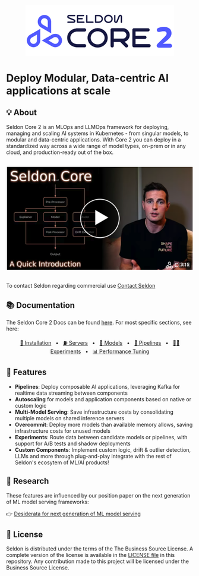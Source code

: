 <div align="center">

 <a href="https://www.seldon.io/solutions/core/">
  <img alt="Core 2 Logo" src="/.images/core-2-logo.png" alt="Core 2 Logo" style="max-width: 100%; height: auto; width: 400px;">
 </a>
</div>

# Deploy Modular, Data-centric AI applications at scale

##  💡 About
Seldon Core 2 is an MLOps and LLMOps framework for deploying, managing and scaling AI systems in Kubernetes - from singular models, to modular and data-centric applications. With Core 2 you can deploy in a standardized way across a wide range of model types, on-prem or in any cloud, and production-ready out of the box. 

</br>
 <div align="center">
   <a href="https://www.youtube.com/watch?v=ar5lSG_idh4">
     <img src="/.images/Core-intro-thumbnail.png" alt="Introductory Youtube Video" style="max-width: 100%; width: 500px; height: auto;">
   </a>
 </div>
</br>

To contact Seldon regarding commercial use [Contact Seldon](https://www.seldon.io/)

## 📚 Documentation  

The Seldon Core 2 Docs can be found [here](https://docs.seldon.ai/seldon-core-2). For most specific sections, see here:

<p align="center">
  <a href="https://docs.seldon.ai/seldon-core-2/installation/installation">🔧 Installation</a>  &nbsp • &nbsp
  <a href="https://docs.seldon.ai/seldon-core-2/user-guide/servers"> ⛽ Servers</a>  &nbsp • &nbsp
  <a href="https://docs.seldon.ai/seldon-core-2/user-guide/models">🤖 Models</a>  &nbsp •  &nbsp
  <a href="https://docs.seldon.ai/seldon-core-2/user-guide/pipelines"> 🔗 Pipelines</a>  &nbsp • &nbsp
  <a href="https://docs.seldon.ai/seldon-core-2/user-guide/experiment">🧑‍🔬 Experiments</a>  &nbsp • &nbsp
  <a href="https://docs.seldon.ai/seldon-core-2/user-guide/performance-tuning">📊 Performance Tuning</a>  
</p>

## 🧩 Features

 * **Pipelines**: Deploy composable AI applications, leveraging Kafka for realtime data streaming between components
 * **Autoscaling** for models and application components based on native or custom logic
 * **Multi-Model Serving**: Save infrastructure costs by consolidating multiple models on shared inference servers
 * **Overcommit**: Deploy more models than available memory allows, saving infrastructure costs for unused models
 * **Experiments**: Route data between candidate models or pipelines, with support for A/B tests and shadow deployments
 * **Custom Components**: Implement custom logic, drift & outlier detection, LLMs and more through plug-and-play integrate with the rest of Seldon's ecosytem of ML/AI products!
 
## 🔬 Research

These features are influenced by our position paper on the next generation of ML model serving frameworks: 

👉 [Desiderata for next generation of ML model serving](http://arxiv.org/abs/2210.14665)

## 📜 License

Seldon is distributed under the terms of the The Business Source License. A complete version of the license is available in the [LICENSE file](LICENSE) in this repository. Any contribution made to this project will be licensed under the Business Source License.



